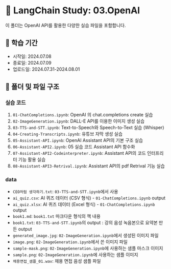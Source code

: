 # 🔗 LangChain Study: 03.OpenAI

이 폴더는 OpenAI API를 활용한 다양한 실습 파일을 포함합니다.

## 📅 학습 기간
- 시작일: 2024.07.08
- 종료일: 2024.07.09 
- 업로드일: 2024.07.31-2024.08.01

## 📁 폴더 및 파일 구조

### 실습 코드
1. `01-ChatCompletions.ipynb`: OpenAI 의 chat.completions create  실습
2. `02-ImageGeneration.ipynb`: DALL-E API를 이용한 이미지 생성 실습
3. `03-TTS-and-STT.ipynb`: Text-to-Speech와 Speech-to-Text 실습 (Whisper)
4. `04-Creating-Transcripts.ipynb`: 유튜브 자막 생성 실습
5. `05-Assistant-API.ipynb`: OpenAI Assistant API의 기본 구조 실습
6. `06-Assistant-API2.ipynb`: 05 실습 코드 Assistant API 함수화
7. `07-Assistant-API2-Codeinterpreter.ipynb`: Assistant API의 코드 인터프리터 기능 활용 실습 
8. `08-Assistant-API3-Retrival.ipynb`: Assistant API의 pdf Retrival 기능 실습

### data
- `CEO처럼 생각하기.txt`: `03-TTS-and-STT.ipynb`에서 사용 
- `ai_quiz.csv`: AI 퀴즈 데이터 (CSV 형식) - `01-ChatCompletions.ipynb` output 
- `ai_quiz.xlsx`: AI 퀴즈 데이터 (Excel 형식) -  `01-ChatCompletions.ipynb` output 
- `book1.md`: `book1.txt` 마크다운 형식의 책 내용
- `book1.txt`: `03-TTS-and-STT.ipynb`의 output : 강의 음성 녹음본으로 요약본 만든 output
- `generated_image.jpg`: `02-ImageGeneration.ipynb`에서 생성된 이미지 파일
- `image.png`: `02-ImageGeneration.ipynb`에서 쓴 이미지 파일
- `sample-mask.png`: `02-ImageGeneration.ipynb`에 사용하는 샘플 마스크 이미지
- `sample.png`: `02-ImageGeneration.ipynb`에 사용하는 샘플 이미지
- `채용면접_샘플_01.wav`: 채용 면접 음성 샘플 파일
